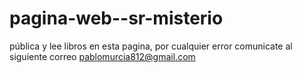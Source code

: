 # pagina-web--sr-misterio
pública y lee libros en esta pagina, por cualquier error comunicate al siguiente correo pablomurcia812@gmail.com

